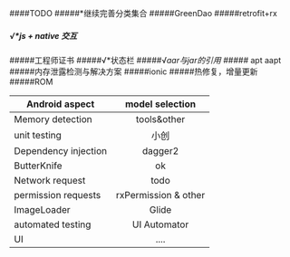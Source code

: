 ####TODO
#####*继续完善分类集合 
#####GreenDao
#####retrofit+rx
##### √*js + native 交互
#####工程师证书
#####√*状态栏
#####√*aar与jar的引用
#####* apt  aapt
#####内存泄露检测与解决方案
#####ionic
#####热修复，增量更新
#####ROM


| Android aspect        | model selection | 
| ------------- |:-------------:| 
| Memory detection | tools&other | 
| unit testing     |   小创   |   
| Dependency injection | dagger2    |   
| ButterKnife    | ok      |   
| Network request | todo    | 
| permission requests    | rxPermission & other    |   
| ImageLoader | Glide   | 
| automated testing | UI Automator   | 
| UI          |....|
